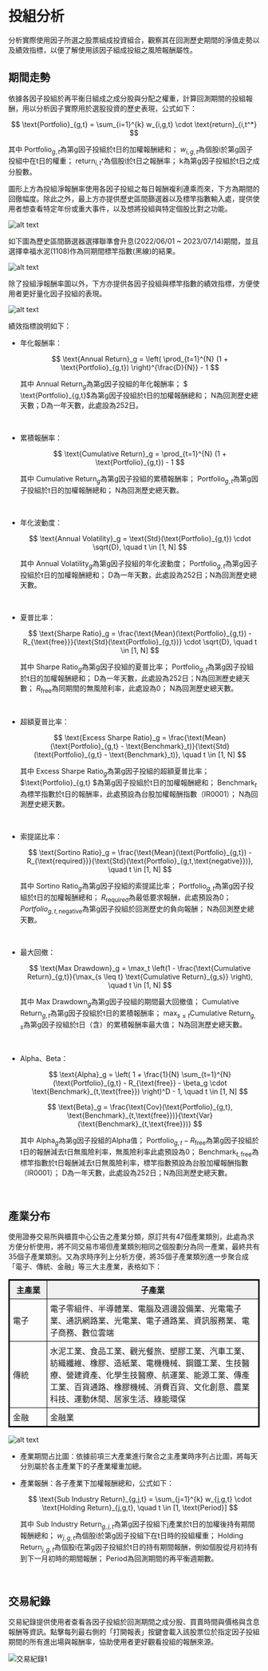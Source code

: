 # 投組分析
分析實際使用因子所選之股票組成投資組合，觀察其在回測歷史期間的淨值走勢以及績效指標，以便了解使用該因子組成投組之風險報酬屬性。

<!-- :::{contents}
:local:
:depth: 2
::: -->

## 期間走勢

依據各因子投組於再平衡日組成之成分股與分配之權重，計算回測期間的投組報酬，用以分析因子實際用於選股投資的歷史表現，公式如下：

$$
\text{Portfolio}_{g,t} = \sum_{i=1}^{k} w_{i,g,t} \cdot \text{return}_{i,t^*}
$$

其中
$\text{Portfolio}_{g,t}$為第g因子投組於t日的加權報酬總和；
$w_{i,g,t}$為個股i於第g因子投組中在t日的權重；
$\text{return}_{i,t^*}$為個股i於t日之報酬率；
k為第g因子投組於t日之成分股數。
<br>

圖形上方為投組淨報酬率使用各因子投組之每日報酬複利連乘而來，下方為期間的回徹幅度。除此之外，最上方亦提供歷史區間篩選器以及標竿指數輸入處，提供使用者想查看特定年份或重大事件，以及想將投組與特定個股比對之功能。

![alt text](image-12.png)

如下圖為歷史區間篩選器選擇聯準會升息(2022/06/01 ~ 2023/07/14)期間，並且選擇幸福水泥(1108)作為同期間標竿指數(黑線)的結果。

![alt text](image-13.png)

除了投組淨報酬率圖以外，下方亦提供各因子投組與標竿指數的績效指標，方便使用者更好量化因子投組的表現。

![alt text](image-14.png)

績效指標說明如下：

- 年化報酬率：

    $$
    \text{Annual Return}_g = \left( \prod_{t=1}^{N} (1 + \text{Portfolio}_{g,t}) \right)^{\frac{D}{N}} - 1
    $$

    其中
    $\text{Annual Return}_g$為第g因子投組的年化報酬率；
    $ \text{Portfolio}_{g,t}$為第g因子投組於t日的加權報酬總和；
    N為回測歷史總天數；D為一年天數，此處設為252日。

<BR>

- 累積報酬率：

    $$
    \text{Cumulative Return}_g = \prod_{t=1}^{N} (1 + \text{Portfolio}_{g,t}) - 1
    $$

    其中
    $\text{Cumulative Return}_g$為第g因子投組的累積報酬率；
    $\text{Portfolio}_{g,t}$為第g因子投組於t日的加權報酬總和；
    N為回測歷史總天數。
<BR>

- 年化波動度：

    $$
    \text{Annual Volatility}_g = \text{Std}(\text{Portfolio}_{g,t}) \cdot \sqrt{D}, \quad t \in [1, N]
    $$

    其中
    $\text{Annual Volatility}_g$為第g因子投組的年化波動度；
    $\text{Portfolio}_{g,t}$為第g因子投組於t日的加權報酬總和；
    D為一年天數，此處設為252日；N為回測歷史總天數。
<BR>

- 夏普比率：

    $$
    \text{Sharpe Ratio}_g = \frac{\text{Mean}(\text{Portfolio}_{g,t}) - R_{\text{free}}}{\text{Std}(\text{Portfolio}_{g,t})} \cdot \sqrt{D}, \quad t \in [1, N]
    $$

    其中
    $\text{Sharpe Ratio}_g$為第g因子投組的夏普比率；
    $\text{Portfolio}_{g,t}$為第g因子投組於t日的加權報酬總和；
    D為一年天數，此處設為252日；N為回測歷史總天數；
    $R_{\text{free}}$為同期間的無風險利率，此處設為0；
    N為回測歷史總天數。

<BR>

- 超額夏普比率：

    $$
    \text{Excess Sharpe Ratio}_g = \frac{\text{Mean}(\text{Portfolio}_{g,t} - \text{Benchmark}_t)}{\text{Std}(\text{Portfolio}_{g,t} - \text{Benchmark}_t)}, \quad t \in [1, N]
    $$

    其中
    $\text{Excess Sharpe Ratio}_g$為第g因子投組的超額夏普比率；
    $\text{Portfolio}_{g,t} $為第g因子投組於t日的加權報酬總和；
    $\text{Benchmark}_t$為標竿指數於t日的報酬率，此處預設為台股加權報酬指數（IR0001）；
    N為回測歷史總天數。

<BR>

- 索提諾比率：

    $$
    \text{Sortino Ratio}_g = \frac{\text{Mean}(\text{Portfolio}_{g,t}) - R_{\text{required}}}{\text{Std}(\text{Portfolio}_{g,t,\text{negative}})}, \quad t \in [1, N]
    $$

    其中
    $\text{Sortino Ratio}_g$為第g因子投組的索提諾比率；
    $\text{Portfolio}_{g,t}$為第g因子投組於t日的加權報酬總和；
    $R_{\text{required}}$為最低要求報酬，此處預設為0；
    ${Portfolio}_{g,t,\text{negative}}$為第g因子投組於回測歷史的負向報酬；
    N為回測歷史總天數。

<BR>

- 最大回撤：

    $$
    \text{Max Drawdown}_g = \max_t \left(1 - \frac{\text{Cumulative Return}_{g,t}}{\max_{s \leq t} \text{Cumulative Return}_{g,s}} \right), \quad t \in [1, N]
    $$

    其中
    $\text{Max Drawdown}_g$為第g因子投組的期間最大回撤值；
    $\text{Cumulative Return}_{g,t}$為第g因子投組於t日的累積報酬率；
    $\max_{s \leq t} \text{Cumulative Return}_{g,s}$為第g因子投組於t日（含）的累積報酬率最大值；
    N為回測歷史總天數。

<BR>

- Alpha、Beta：

    $$
    \text{Alpha}_g = \left( 1 + \frac{1}{N} \sum_{t=1}^{N} (\text{Portfolio}_{g,t} - R_{\text{free}} - \beta_g \cdot \text{Benchmark}_{t,\text{free}}) \right)^D - 1, \quad t \in [1, N]
    $$

    $$
    \text{Beta}_g = \frac{\text{Cov}(\text{Portfolio}_{g,t}, \text{Benchmark}_{t,\text{free}})}{\text{Var}(\text{Benchmark}_{t,\text{free}})}
    $$

    其中
    $\text{Alpha}_g$為第g因子投組的Alpha值；
    $\text{Portfolio}_{g,t} - R_{\text{free}}$為第g因子投組於t日的報酬減去t日無風險利率，無風險利率此處預設為0；
    $\text{Benchmark}_{t,\text{free}}$為標竿指數於t日報酬減去t日無風險利率，標竿指數預設為台股加權報酬指數（IR0001）；
    D為一年天數，此處設為252日；N為回測歷史總天數。

<BR>

## 產業分布

使用證券交易所與櫃買中心公告之產業分類，原訂共有47個產業類別，此處為求方便分析使用，將不同交易市場但產業類別相同之個股劃分為同一產業，最終共有35個子產業類別。又為求時序列上分析方便，將35個子產業類別進一步聚合成「電子、傳統、金融」等三大主產業，表格如下：

<!-- | 主產業 | 子產業 |
|--------|--------|
| 電子   | 電子零組件、半導體業、電腦及週邊設備業、光電電子業、通訊網路業、光電業、電子通路業、資訊服務業、電子商務、數位雲端 |
| 傳統   | 水泥工業、食品工業、觀光餐旅、塑膠工業、汽車工業、紡織纖維、橡膠、造紙業、電機機械、鋼鐵工業、生技醫療、營建資產、化學生技醫療、航運業、能源工業、傳產工業、百貨通路、橡膠機械、消費百貨、文化創意、農業科技、運動休閒、居家生活、綠能環保 |
| 金融   | 金融業 | -->

<table style="width:100%; table-layout:fixed; border-collapse:collapse; border: 2px solid black;">
  <thead>
    <tr style="background-color:#f0f0f0;">
      <th style="width:15%; border:1px solid black; padding:6px;">主產業</th>
      <th style="width:85%; border:1px solid black; padding:6px;">子產業</th>
    </tr>
  </thead>
  <tbody>
    <tr>
      <td style="border:1px solid black; padding:6px;">電子</td>
      <td style="border:1px solid black; padding:6px;">
        電子零組件、半導體業、電腦及週邊設備業、光電電子業、通訊網路業、光電業、電子通路業、資訊服務業、電子商務、數位雲端
      </td>
    </tr>
    <tr>
      <td style="border:1px solid black; padding:6px;">傳統</td>
      <td style="border:1px solid black; padding:6px;">
        水泥工業、食品工業、觀光餐旅、塑膠工業、汽車工業、紡織纖維、橡膠、造紙業、電機機械、鋼鐵工業、生技醫療、營建資產、化學生技醫療、航運業、能源工業、傳產工業、百貨通路、橡膠機械、消費百貨、文化創意、農業科技、運動休閒、居家生活、綠能環保
      </td>
    </tr>
    <tr>
      <td style="border:1px solid black; padding:6px;">金融</td>
      <td style="border:1px solid black; padding:6px;">金融業</td>
    </tr>
  </tbody>
</table>


![alt text](image-15.png)

- 產業期間占比圖：依據前項三大產業進行聚合之主產業時序列占比圖，將每天分別屬於各主產業下的子產業權重加總。

- 產業報酬：各子產業下加權報酬總和，公式如下：

    $$
    \text{Sub Industry Return}_{g,j,t} = \sum_{j=1}^{k} w_{j,g,t} \cdot \text{Holding Return}_{j,g,t}, \quad t \in [1, \text{Period}]
    $$

    其中
    $\text{Sub Industry Return}_{g,j,t}$為第g因子投組下j產業於t日的加權後持有期間報酬總和；
    $w_{j,g,t}$為個股i於第g因子投組下在t日時的投組權重；
    $\text{Holding Return}_{j,g,t}$為個股i在第g因子投組於t日的持有期間報酬，例如個股從月初持有到下一月初時的期間報酬；
    Period為回測期間的再平衡週期數。

<BR>

## 交易紀錄

交易紀錄提供使用者查看各因子投組於回測期間之成分股、買賣時間與價格與含息報酬等資訊。點擊每列最右側的「打開報表」按鍵會載入該股票位於指定因子投組期間的所有進出場與報酬率，協助使用者更好觀看投組的報酬來源。

![交易紀錄1](../../_static/trading_raw_cut.gif "交易紀錄demo")

